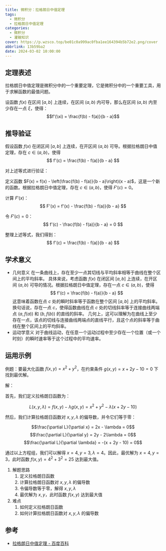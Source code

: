 ```yaml
---
title: 微积分：拉格朗日中值定理
tags:
  - 微积分
  - 拉格朗日中值定理
categories:
  - 微积分
  - 灌输知识
cover: https://p.wzsco.top/be01c0a999ac0fba1ee164394b5b72e2.png/cover
abbrlink: 13b59ba2
date: 2024-03-02 10:00:00
---
```


## 定理表述

拉格朗日中值定理是微积分中的一个重要定理，它是微积分中的一个重要工具，用于求解函数的最值问题。

设函数 $f(x)$ 在区间 $[a, b]$ 上连续，在区间 $(a, b)$ 内可导，那么在区间 $(a, b)$ 内至少存在一点 $\xi$，使得：
$$f'(\xi) = \frac{f(b) - f(a)}{b - a}$$

## 推导验证

假设函数 $f(x)$ 在闭区间 $[a, b]$ 上连续，在开区间 $(a, b)$ 可导。根据拉格朗日中值定理，存在 $c \in (a, b)$，使得
$$
f'(c) = \frac{f(b) - f(a)}{b - a}
$$

对上述等式进行验证：

定义函数 $F(x) = f(x) - \left(\frac{f(b) - f(a)}{b - a}\right)(x - a)$，这是一个新的函数。根据拉格朗日中值定理，存在 $c
\in (a, b)$，使得 $F'(c) = 0$。

计算 $F'(x)$：
$$
F'(x) = f'(x) - \frac{f(b) - f(a)}{b - a}
$$

令 $F'(c) = 0$：
$$
f'(c) - \frac{f(b) - f(a)}{b - a} = 0
$$

整理上述等式，我们得到：
$$
f'(c) = \frac{f(b) - f(a)}{b - a}
$$

## 学术意义

* 几何意义
  在一条曲线上，存在至少一点其切线与平均斜率相等于曲线在整个区间上的平均斜率。
  具体来说，考虑函数 $f(x)$ 在闭区间 $[a, b]$ 上连续，在开区间 $(a, b)$ 可导的情况。根据拉格朗日中值定理，存在一点 $c \in (
  a, b)$，使得
  $$
  f'(c) = \frac{f(b) - f(a)}{b - a}
  $$
  这意味着函数在点 $c$ 处的瞬时斜率等于函数在整个区间 $[a, b]$ 上的平均斜率。换句话说，存在一点 $c$，使得函数曲线在点 $c$
  处的切线斜率等于连接曲线两端点 $(a, f(a))$ 和 $(b, f(b))$ 的直线的斜率。
  几何上，这可以理解为在曲线上至少存在一点，该点的切线与连接曲线两端点的直线平行，且这个点的斜率等于曲线在整个区间上的平均斜率。
* 运动学意义
  对于曲线运动，在任意一个运动过程中至少存在一个位置（或一个时刻）的瞬时速率等于这个过程中的平均速率。

## 运用示例

例题：要最大化函数 $f(x, y) = x^2 + y^2$，在约束条件 $g(x, y) = x + 2y - 10 = 0$ 下找到最优解。

解：

首先，我们定义拉格朗日函数为：

$$L(x, y, \lambda) = f(x, y) - \lambda g(x, y) = x^2 + y^2 - \lambda(x + 2y - 10)$$

然后，我们计算拉格朗日函数对 $x, y, \lambda$ 的偏导数，并令它们等于零：

$$\frac{\partial L}{\partial x} = 2x - \lambda = 0$$
$$\frac{\partial L}{\partial y} = 2y - 2\lambda = 0$$
$$\frac{\partial L}{\partial \lambda} = -(x + 2y - 10) = 0$$

通过以上方程组，我们可以解得 $x = 4, y = 3, \lambda = 4$。因此，最优解为 $x = 4, y = 3$，此时函数 $f(x, y) = 4^2 + 3^2 = 25$
达到最大值。

1. 解题思路
    1. 定义拉格朗日函数
    2. 计算拉格朗日函数对 $x, y, \lambda$ 的偏导数
    3. 令偏导数等于零，解得 $x, y, \lambda$
    4. 最优解为 $x, y$，此时函数 $f(x, y)$ 达到最大值
2. 难点
    1. 如何定义拉格朗日函数
    2. 如何计算拉格朗日函数对 $x, y, \lambda$ 的偏导数

## 参考

- [拉格朗日中值定理 - 百度百科](https://baike.baidu.com/item/%E6%8B%89%E6%A0%BC%E6%9C%97%E6%97%A5%E4%B8%AD%E5%80%BC%E5%AE%9A%E7%90%86/1876030)